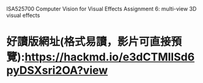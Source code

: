 ISA525700 Computer Vision for Visual Effects
Assignment 6: multi-view 3D visual effects


# 好讀版網址(格式易讀，影片可直接預覽):https://hackmd.io/e3dCTMIlSd6pyDSXsri2OA?view


